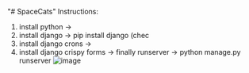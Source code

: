 "# SpaceCats" 
Instructions:
1) install python -> 
2) install django -> pip install django (chec
3) install django crons ->
4) install django crispy forms ->
finally runserver -> python manage.py runserver
![image](https://user-images.githubusercontent.com/55886855/134863805-e6b79def-3bdc-432c-8e7d-96e46ae3fb45.png)
